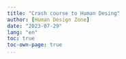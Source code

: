 ```yaml
---
title: "Crash course to Human Desing"
author: [Human Design Zone]
date: "2023-07-29"
lang: "en"
toc: true
toc-own-page: true
...
```

